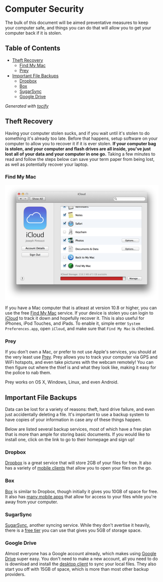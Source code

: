 # Computer Security

The bulk of this document will be aimed preventative measures to keep your computer safe, and things you can do that will allow you to get your computer back if it is stolen.

## Table of Contents
* [Theft Recovery](#theft-recovery)
    * [Find My Mac](#find-my-mac)
    * [Prey](#prey)
* [Important File Backups](#important-file-backups)
    * [Dropbox](#dropbox)
    * [Box](#box)
    * [SugarSync](#sugarsync)
    * [Google Drive](#google-drive)

_Generated with [tocify](https://github.com/pyro2927/tocify)_

## Theft Recovery

Having your computer stolen sucks, and if you wait until it's stolen to do something it's already too late.  Before that happens, setup software on your computer to allow you to recover it if it is ever stolen.  **If your computer bag is stolen, and your computer and flash drives are all inside, you've just lost all of your data and your computer in one go.**  Taking a few minutes to read and follow the steps below can save your term paper from being lost, as well as potentially recover your laptop.

### Find My Mac
![Find My Mac Photo](img/find_my_mac.png)

If you have a Mac computer that is atleast at version 10.8 or higher, you can use the free [Find My Mac](http://www.apple.com/support/icloud/find-my-device/) service.  If your device is stolen you can login to [iCloud](http://icloud.com) to track it down and hopefully recover it.  This is also useful for iPhones, iPod Touches, and iPads.  To enable it, simple enter `System Preferences.app`, open `iCloud`, and make sure that `Find My Mac` is checked.

### Prey

If you don't own a Mac, or prefer to not use Apple's services, you should at the very least use [Prey](http://preyproject.com/).  Prey allows you to track your computer via GPS and WiFi hotspots, and even take pictures with the webcam remotely!  You can then figure out where the thief is and what they look like, making it easy for the police to nab them.

Prey works on OS X, Windows, Linux, and even Android.

## Important File Backups

Data can be lost for a variety of reasons: theft, hard drive failure, and even just accidentally deleting a file.  It's important to use a backup system to have copies of your information in case any of these things happen.

Below are listed several backup services, most of which have a free plan that is more than ample for storing basic documents.  If you would like to install one, click on the link to go to their homepage and sign up!

### Dropbox

[Dropbox](http://dropbox.com/) is a great service that will store 2GB of your files for free.  It also has a variety of [mobile clients](https://www.dropbox.com/mobile) that allow you to open your files on the go.

### Box

[Box](https://www.box.com/) is similar to Dropbox, though initially it gives you 10GB of space for free.  It also has [many mobile apps](https://www.box.com/business/features/mobile-access/) that allow for access to your files while you're away from your computer.

### SugarSync

[SugarSync](https://www.sugarsync.com/), another syncing service.  While they don't avertise it heavily, there is a [free tier](https://www.sugarsync.com/free/) you can use that gives you 5GB of storage space.

### Google Drive

Almost everyone has a Google account already, which makes using [Google Drive](http://www.google.com/drive/about.html) super easy.  You don't need to make a new account, all you need to do is download and install the [desktop client](https://tools.google.com/dlpage/drive) to sync your local files.  They also start you off with 15GB of space, which is more than most other backup providers.

